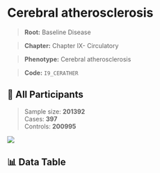 # Cerebral atherosclerosis

> **Root:** Baseline Disease  

> **Chapter:** Chapter IX- Circulatory  

> **Phenotype:** Cerebral atherosclerosis  

> **Code:** `I9_CERATHER`

## 🧪 All Participants  
> Sample size: **201392**  
> Cases: **397**  
> Controls: **200995**
<img src="/Sensitive/Figures/ALL/Incidence/I9_CERATHER.png"/>

## 📊 Data Table
<CsvTableMRF src="/Sensitive/Data/ALL/Incidence/COX_I9_CERATHER.csv"/>

